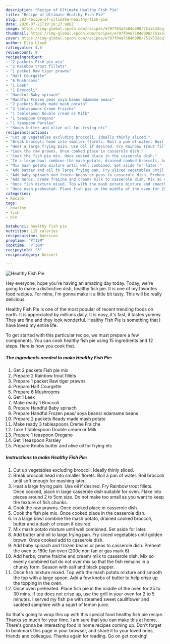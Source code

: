 ```yaml
---
description: "Recipe of Ultimate Healthy Fish Pie"
title: "Recipe of Ultimate Healthy Fish Pie"
slug: 383-recipe-of-ultimate-healthy-fish-pie
date: 2020-07-21T19:28:27.988Z
image: https://img-global.cpcdn.com/recipes/e797f04a7584d090/751x532cq70/healthy-fish-pie-recipe-main-photo.jpg
thumbnail: https://img-global.cpcdn.com/recipes/e797f04a7584d090/751x532cq70/healthy-fish-pie-recipe-main-photo.jpg
cover: https://img-global.cpcdn.com/recipes/e797f04a7584d090/751x532cq70/healthy-fish-pie-recipe-main-photo.jpg
author: Ella Lloyd
ratingvalue: 4.6
reviewcount: 9
recipeingredient:
- "2 packets Fish pie mix"
- "2 Rainbow trout fillets"
- "1 packet Raw tiger prawns"
- "Half Courgette"
- "6 Mushrooms"
- "1 Leek"
- "1 Broccoli"
- "Handful Baby spinach"
- "Handful Frozen peas soya beans edamame beans"
- "2 packets Ready made mash potato"
- "3 tablespoons Creme Fraiche"
- "1 tablespoon Double cream or Milk"
- "1 teaspoon Oregano"
- "1 teaspoon Parsley"
- "Knobs butter and olive oil for frying etc"
recipeinstructions:
- "Cut up vegetables excluding broccoli. Ideally thinly sliced."
- "Break broccoli head into smaller florets. Boil a pan of water. Boil broccoli until soft enough for mashing later."
- "Heat a large frying pain. Use oil if desired. Fry Rainbow trout fillets. Once cooked, place in large casserole dish suitable for oven. Flake into pieces around 2 to 5cm size. Do not make too small as you want to keep the texture of fish chunks."
- "Cook the raw prawns. Once cooked place in casserole dish."
- "Cook the fish pie mix. Once cooked place in the casserole dish."
- "In a large bowl combine the mash potato, drained cooked broccoli, butter and a dash of cream if desired."
- "Mix mash potato mixture until well combined. Set aside for later."
- "Add butter and oil to large frying pan. Fry sliced vegetables until golden brown. Once cooked add to casserole dish."
- "Add baby spinach and frozen beans or peas to casserole dish. Preheat the oven to 180c fan oven (200c non fan or gas mark 6)."
- "Add herbs, creme fraiche and cream/ milk to casserole dish. Mix so evenly combined but do not over mix so that the fish remains in a chunky form. Season with salt and black pepper."
- "Once fish mixture mixed. Top with the mash potato mixture and smooth the top with a large spoon. Add a few knobs of butter to help crisp up the topping in the oven."
- "Once oven preheated. Place fish pie in the middle of the oven for 25 to 30 mins. If top does not crisp up, use the grill in your oven for 2 to 5 minutes. I served my fish pie with steamed sweet cauliflower and sautéed samphire with a squirt of lemon juice."
categories:
- Recipe
tags:
- healthy
- fish
- pie

katakunci: healthy fish pie 
nutrition: 115 calories
recipecuisine: American
preptime: "PT15M"
cooktime: "PT30M"
recipeyield: "3"
recipecategory: Dessert

---
```



![Healthy Fish Pie](https://img-global.cpcdn.com/recipes/e797f04a7584d090/751x532cq70/healthy-fish-pie-recipe-main-photo.jpg)

Hey everyone, hope you're having an amazing day today. Today, we're going to make a distinctive dish, healthy fish pie. It is one of my favorites food recipes. For mine, I'm gonna make it a little bit tasty. This will be really delicious.



Healthy Fish Pie is one of the most popular of recent trending foods on earth. It is appreciated by millions daily. It is easy, it's fast, it tastes yummy. They are fine and they look wonderful. Healthy Fish Pie is something that I have loved my entire life.


To get started with this particular recipe, we must prepare a few components. You can cook healthy fish pie using 15 ingredients and 12 steps. Here is how you cook that.

<!--inarticleads1-->

##### The ingredients needed to make Healthy Fish Pie:

1. Get 2 packets Fish pie mix
1. Prepare 2 Rainbow trout fillets
1. Prepare 1 packet Raw tiger prawns
1. Prepare Half Courgette
1. Prepare 6 Mushrooms
1. Get 1 Leek
1. Make ready 1 Broccoli
1. Prepare Handful Baby spinach
1. Prepare Handful Frozen peas/ soya beans/ edamame beans
1. Prepare 2 packets Ready made mash potato
1. Make ready 3 tablespoons Creme Fraiche
1. Take 1 tablespoon Double cream or Milk
1. Prepare 1 teaspoon Oregano
1. Get 1 teaspoon Parsley
1. Prepare Knobs butter and olive oil for frying etc




<!--inarticleads2-->

##### Instructions to make Healthy Fish Pie:

1. Cut up vegetables excluding broccoli. Ideally thinly sliced.
1. Break broccoli head into smaller florets. Boil a pan of water. Boil broccoli until soft enough for mashing later.
1. Heat a large frying pain. Use oil if desired. Fry Rainbow trout fillets. Once cooked, place in large casserole dish suitable for oven. Flake into pieces around 2 to 5cm size. Do not make too small as you want to keep the texture of fish chunks.
1. Cook the raw prawns. Once cooked place in casserole dish.
1. Cook the fish pie mix. Once cooked place in the casserole dish.
1. In a large bowl combine the mash potato, drained cooked broccoli, butter and a dash of cream if desired.
1. Mix mash potato mixture until well combined. Set aside for later.
1. Add butter and oil to large frying pan. Fry sliced vegetables until golden brown. Once cooked add to casserole dish.
1. Add baby spinach and frozen beans or peas to casserole dish. Preheat the oven to 180c fan oven (200c non fan or gas mark 6).
1. Add herbs, creme fraiche and cream/ milk to casserole dish. Mix so evenly combined but do not over mix so that the fish remains in a chunky form. Season with salt and black pepper.
1. Once fish mixture mixed. Top with the mash potato mixture and smooth the top with a large spoon. Add a few knobs of butter to help crisp up the topping in the oven.
1. Once oven preheated. Place fish pie in the middle of the oven for 25 to 30 mins. If top does not crisp up, use the grill in your oven for 2 to 5 minutes. I served my fish pie with steamed sweet cauliflower and sautéed samphire with a squirt of lemon juice.




So that's going to wrap this up with this special food healthy fish pie recipe. Thanks so much for your time. I am sure that you can make this at home. There's gonna be interesting food in home recipes coming up. Don't forget to bookmark this page in your browser, and share it to your loved ones, friends and colleague. Thanks again for reading. Go on get cooking!
